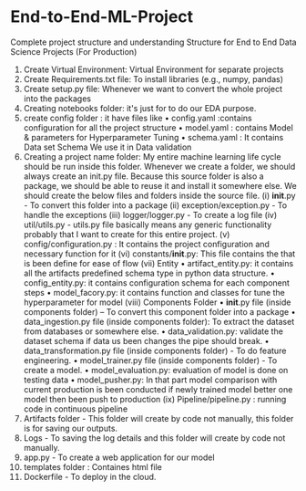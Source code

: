 # End-to-End-ML-Project

Complete project structure and understanding Structure for End to End Data Science Projects (For Production)



1. Create Virtual Environment: Virtual Environment for separate projects
2. Create Requirements.txt file: To install libraries (e.g., numpy, pandas)
3. Create setup.py file: Whenever we want to convert the whole project into the packages
4. Creating notebooks folder: it's just for to do our EDA purpose.
5. create config folder : it have files like
• config.yaml :contains configuration for all the project structure
• model.yaml : contains Model & parameters for Hyperparameter Tuning
• schema.yaml : It contains Data set Schema We use it in Data validation
6. Creating a project name folder: My entire machine learning life cycle should be run inside this folder. Whenever we create a folder, we should always create an init.py file. Because this source folder is also a package, we should be able to reuse it and install it somewhere else. We should create the below files and folders inside the source file.
(i) __init__.py - To convert this folder into a package
(ii) exception/exception.py - To handle the exceptions
(iii) logger/logger.py - To create a log file
(iv) util/utils.py - utils.py file basically means any generic functionality probably that I want to create for this entire project.
(v) config/configuration.py : It contains the project configuration and necessary function for it
(vi) constants/__init__.py: This file contains the that is been define for ease of flow
(vii) Entity
• artifact_entity.py: it contains all the artifacts predefined schema type in python data structure.
• config_entity.py: it contains configuration schema for each component steps
• model_facory.py: it contains function and classes for tune the hyperparameter for model
(viii) Components Folder
• __init__.py file (inside components folder) – To convert this component folder into a package
• data_ingestion.py file (inside components folder): To extract the dataset from databases or somewhere else.
• data_validation.py: validate the dataset schema if data us been changes the pipe should break.
• data_transformation.py file (inside components folder) - To do feature engineering.
• model_trainer.py file (inside components folder) - To create a model.
• model_evaluation.py: evaluation of model is done on testing data
• model_pusher.py: In that part model comparison with current production is been conducted if newly trained model better one model then been push to production
(ix) Pipeline/pipeline.py : running code in continuous pipeline
6. Artifacts folder - This folder will create by code not manually, this folder is for saving our outputs.
7. Logs - To saving the log details and this folder will create by code not manually.
8. app.py - To create a web application for our model
9. templates folder : Containes html file
10. Dockerfile - To deploy in the cloud.
